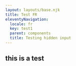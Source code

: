 ```yaml
---
layout: layouts/base.njk
title: Test FR
eleventyNavigation:
  locale: fr
  key: test1
  parent: components
  title: Testing hidden input
---
```

## this is a test